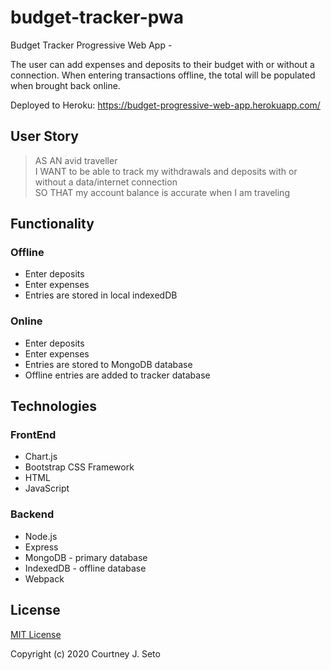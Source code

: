 # budget-tracker-pwa

Budget Tracker Progressive Web App - 

The user can add expenses and deposits to their budget with or without a connection. When entering transactions offline, the total will be populated when brought back online.

Deployed to Heroku: https://budget-progressive-web-app.herokuapp.com/


## User Story

> AS AN avid traveller <br />
> I WANT to be able to track my withdrawals and deposits with or without a data/internet connection <br />
> SO THAT my account balance is accurate when I am traveling


## Functionality

### Offline

  * Enter deposits
  * Enter expenses
  * Entries are stored in local indexedDB

### Online

  * Enter deposits
  * Enter expenses
  * Entries are stored to MongoDB database
  * Offline entries are added to tracker database


## Technologies

### FrontEnd

* Chart.js
* Bootstrap CSS Framework
* HTML
* JavaScript

### Backend

* Node.js
* Express
* MongoDB - primary database
* IndexedDB - offline database
* Webpack



## License

[MIT License](https://choosealicense.com/licenses/mit/)

Copyright (c) 2020 Courtney J. Seto

